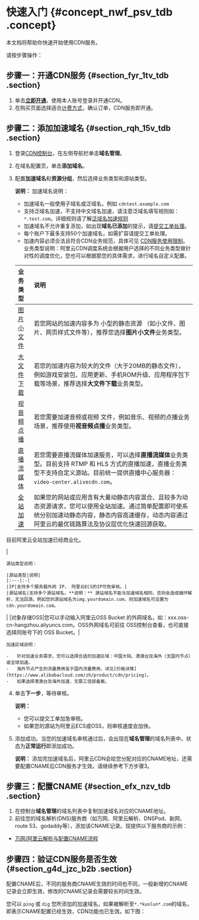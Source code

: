 # 快速入门 {#concept_nwf_psv_tdb .concept}

本文档将帮助你快速开始使用CDN服务。

请按步骤操作：

## 步骤一：开通CDN服务 {#section_fyr_1tv_tdb .section}

1.  单击[**立即开通**](https://cdn.console.aliyun.com)，使用本人账号登录并开通CDN。
2.  在购买页面选择适合[计费方式](https://www.alibabacloud.com/zh/product/cdn/pricing)，确认订单，CDN服务即开通。

## 步骤二：添加加速域名 {#section_rqh_15v_tdb .section}

1.  登录[CDN控制台](https://cdn.console.aliyun.com)，在左侧导航栏单击**域名管理**。
2.  在域名配置页，单击**添加域名**。
3.  配置**加速域名**和**资源分组**，然后选择业务类型和源站类型。

    **说明：** 加速域名说明：

    -   加速域名一般使用子域名或泛域名，例如 `cdntest.example.com`
    -   支持泛域名加速，不支持中文域名加速，请注意泛域名填写规则如： `*.test.com`。详细规则请了解[泛域名加速规则](https://www.alibabacloud.com/help/zh/faq-detail/40182.htm)
    -   加速域名不允许重复添加，如出现**域名已添加**的提示，请[提交工单处理](https://workorder-intl.console.aliyun.com/?spm=5176.2020520001.aliyun_topbar.18.dbd44bd3e4f845#/ticket/createIndex)。
    -   每个账户下最多支持50个加速域名，如需扩容请提交工单处理。
    -   加速内容必须合法且符合CDN业务规范，具体可见 [CDN服务使用限制](../../../../intl.zh-CN/产品简介/域名准入标准.md#)。
    业务类型说明：阿里云CDN调度系统会根据用户选择的不同业务类型做针对性的调度优化，您也可以根据那您的具体需求，进行域名自定义配置。

    |业务类型|说明|
    |:---|:-|
    |[图片小文件](../../../../intl.zh-CN/用户指南/业务类型/类型1：图片小文件加速.md#)|若您网站的加速内容多为 小型的静态资源 （如小文件、图片、网页样式文件等），推荐您选择**图片小文件**业务类型。|
    |[大文件下载](../../../../intl.zh-CN/用户指南/业务类型/类型2：大文件下载加速.md#)|若您的加速内容为较大的文件（大于20MB的静态文件），例如游戏安装包、应用更新、手机ROM升级、应用程序包下载等场景，推荐选择**大文件下载**业务类型。|
    |[视音频点播](../../../../intl.zh-CN/用户指南/业务类型/类型3：视音频点播加速.md#)|若您需要加速音频或视频 文件，例如音乐、视频的点播业务场景，推荐使用**视音频点播**业务类型。|
    |[直播流媒体](../../../../intl.zh-CN/用户指南/业务类型/类型4：直播流媒体加速.md#)|若您需要直播流媒体加速服务，可以选择**直播流媒体**业务类型。目前支持 RTMP 和 HLS 方式的直播加速，直播业务类型不支持自定义源站。目前统一提供直播中心服务器：`video-center.alivecdn.com`。|
    |[全站加速](../../../../intl.zh-CN/用户指南/业务类型/类型5：全站加速.md#)| 如果您的网站或应用含有大量动静态内容混合、且较多为动态资源请求，您可以使用全站加速。通过简单配置即可使系统分别加速动静态内容，静态内容高速缓存，动态内容通过阿里云的最优链路算法及协议层优化快速回源获取。

 目前阿里云全站加速已经商业化。

 |

    源站类型说明：

    |源站类型|说明|
    |:---|:-|
    |IP|支持多个服务器外网 IP， 阿里云ECS的IP可免审核。|
    |源站域名|支持多个源站域名。**说明：** 源站域名不能与加速域名相同，否则会造成循环解析，无法回源。例如您的源站域名为img.yourdomain.com，则加速域名可设置为cdn.yourdomain.com。

|
    |对象存储OSS|您可以手动输入阿里云OSS Bucket 的外网域名，如：xxx.oss-cn-hangzhou.aliyuncs.com。OSS外网域名可前往 OSS控制台查看，也可直接选择同账号下的 OSS Bucket。|

    加速区域说明：

    -   针对加速业务需求，您可以选择合适的加速区域：中国大陆、港澳台及海外（无国内节点）或全球加速。
    -   海外节点产生的流量费用高于国内流量费用，详见[价格详情](https://www.alibabacloud.com/zh/product/cdn/pricing)。
    -   如果选择港澳台及海外加速，无需工信部备案。
4.  单击**下一步**，等待审核。

    **说明：** 

    -   您可以提交工单加急审核。
    -   如果您的源站为阿里云ECS或OSS，则审核速度会加快。
5.  添加成功。当您的加速域名审核通过后，会出现在**域名管理**的域名列表中。状态为**正常运行**即添加成功。

    **说明：** 添加完加速域名后，阿里云CDN会给您分配对应的CNAME地址，还需要配置CNAME后CDN服务才生效。请继续参考下方步骤3。


## 步骤三：配置CNAME {#section_efx_nzv_tdb .section}

1.  在控制台**域名管理**的域名列表中复制加速域名对应的CNAME地址。
2.  前往您的域名解析\(DNS\)服务商（如万网、阿里云解析、DNSPod、新网、route 53、godaddy等），添加该CNAME记录。现提供以下服务商的示例：

-   [万网/阿里云解析与配置CNAME流程](intl.zh-CN/快速入门/配置CNAME/万网__阿里云解析与配置CNAME流程.md#)

## 步骤四：验证CDN服务是否生效 {#section_g4d_jzc_b2b .section}

配置CNAME后，不同的服务商CNAME生效的时间也不同，一般新增的CNAME记录会立即生效，修改的CNAME记录会需要较长时间生效。

您可以 `ping` 或 `dig` 您所添加的加速域名，如果被解析至`*.*kunlun*.com`的域名，即表示CNAME配置已经生效，CDN功能也已生效。如下图：

